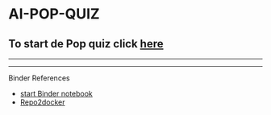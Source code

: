 # AI-POP-QUIZ



## To start de Pop quiz click [here](https://mybinder.org/v2/gh/robvdw/AI-POP-QUIZ/HEAD?labpath=AI-pop-quiz_nov_2022.ipynb)

*********
*********

Binder References

* [start Binder notebook](https://binder.mybinder.ovh/)
* [Repo2docker](https://repo2docker.readthedocs.io/en/latest/config_files.html)
